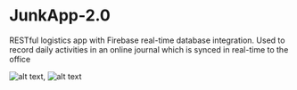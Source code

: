 # JunkApp-2.0
RESTful logistics app with Firebase real-time database integration. Used to record daily activities in an online journal which is synced in real-time to the office

![alt text](https://www.tomkatcreative.com/img/roi-user_auth.gif), ![alt text](https://www.tomkatcreative.com/img/roi-create_journal.gif) 


